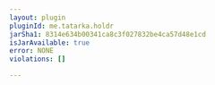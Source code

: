 ```yaml
---
layout: plugin
pluginId: me.tatarka.holdr
jarSha1: 8314e634b00341ca8c3f027832be4ca57d48e1cd
isJarAvailable: true
error: NONE
violations: []

---
```

